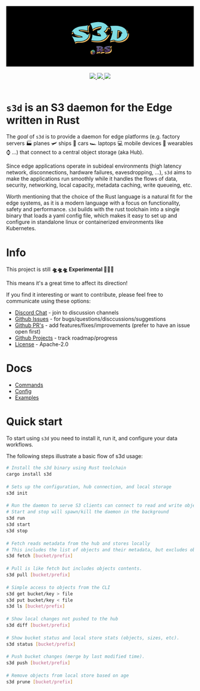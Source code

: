 <div id="top"></div>
<div align="center" style="display: block; background-color: black; text-align: center">
  <a alt="s3d logo" href="https://s3d.rs" style="display: block; background-color: black; text-align: center">
    <img alt="s3d" src="s3d.png" width="200" />
  </a>
</div>
<br />
<div align="center">
  <a alt="crate" href="https://crates.io/crates/s3d">
    <img src="https://img.shields.io/crates/v/s3d.svg?logo=rust&color=success" />
  </a>
  <a alt="license" href="LICENSE">
    <img src="https://img.shields.io/badge/license-Apache--2.0-success.svg" />
  </a>
  <a alt="build" href="https://github.com/s3d-rs/s3d/actions">
    <img src="https://github.com/s3d-rs/s3d/workflows/build/badge.svg" />
  </a>
  <!--
  <a alt="releases" href="https://github.com/s3d-rs/s3d/releases/latest">
    <img src="https://img.shields.io/github/v/release/s3d-rs/s3d" />
  </a>
  <a alt="s3d at docs.rs" href="http://docs.rs/s3d">
    <img src="https://docs.rs/s3d/badge.svg" />
  </a>
  <img src="https://img.shields.io/badge/build-WIP-yellow.svg" />
  -->
</div>
<br />

# `s3d` is an S3 daemon for the Edge written in Rust

The _goal_ of `s3d` is to provide a daemon for edge platforms (e.g. factory servers  🏭  planes  🛩  ships  🚢  cars  🏎  laptops  💻  mobile devices  📱  wearables  ⌚  ...) that connect to a central object storage (aka Hub).

Since edge applications operate in subideal environments (high latency network, disconnections, hardware failures, eavesdropping, ...), `s3d` aims to make the applications run smoothly while it handles the flows of data, security, networking, local capacity, metadata caching, write queueing, etc.

Worth mentioning that the choice of the Rust language is a natural fit for the edge systems, as it is a modern language with a focus on functionality, safety and performance. `s3d` builds with the rust toolchain into a single binary that loads a yaml config file, which makes it easy to set up and configure in standalone linux or containerized environments like Kubernetes.

# Info

This project is still  **🛸🛸🛸  Experimental  🚀🚀🚀**

This means it's a great time to affect its direction!

If you find it interesting or want to contribute, please feel free to communicate using these options:

- [Discord Chat](https://discord.gg/kPWHDuCdhh) - join to discussion channels
- [Github Issues](https://github.com/s3d-rs/s3d/issues) - for bugs/questions/disccussions/suggestions
- [Github PR's](https://github.com/s3d-rs/s3d/pulls) - add features/fixes/improvements (prefer to have an issue open first)
- [Github Projects](https://github.com/s3d-rs/s3d/projects) - track roadmap/progress
- [License](https://github.com/s3d-rs/s3d/blob/main/LICENSE) - Apache-2.0

# Docs

- [Commands](docs/commands.md)
- [Config](docs/config.md)
- [Examples](docs/examples.md)

# Quick start

To start using `s3d` you need to install it, run it, and configure your data workflows.

The following steps illustrate a basic flow of s3d usage:

```sh
# Install the s3d binary using Rust toolchain
cargo install s3d

# Sets up the configuration, hub connection, and local storage
s3d init

# Run the daemon to serve S3 clients can connect to read and write objects
# Start and stop will spawn/kill the daemon in the background
s3d run
s3d start
s3d stop

# Fetch reads metadata from the hub and stores locally
# This includes the list of objects and their metadata, but excludes objects contents
s3d fetch [bucket/prefix]

# Pull is like fetch but includes objects contents.
s3d pull [bucket/prefix]

# Simple access to objects from the CLI
s3d get bucket/key > file
s3d put bucket/key < file
s3d ls [bucket/prefix]

# Show local changes not pushed to the hub
s3d diff [bucket/prefix]

# Show bucket status and local store stats (objects, sizes, etc).
s3d status [bucket/prefix]

# Push bucket changes (merge by last modified time).
s3d push [bucket/prefix]

# Remove objects from local store based on age
s3d prune [bucket/prefix]
```

